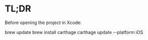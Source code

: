 TL;DR
=====
Before opening the project in Xcode:

 brew update
 brew install carthage
 carthage update --platform iOS

